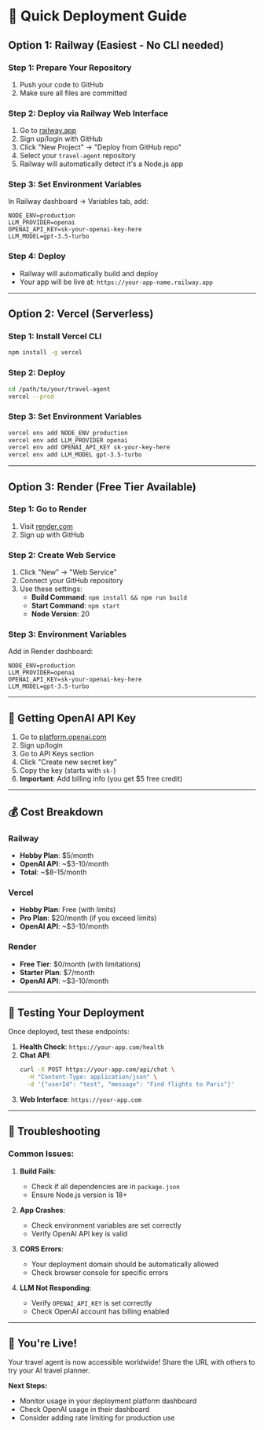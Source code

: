 # 🚀 Quick Deployment Guide

## Option 1: Railway (Easiest - No CLI needed)

### Step 1: Prepare Your Repository
1. Push your code to GitHub
2. Make sure all files are committed

### Step 2: Deploy via Railway Web Interface
1. Go to [railway.app](https://railway.app)
2. Sign up/login with GitHub
3. Click "New Project" → "Deploy from GitHub repo"
4. Select your `travel-agent` repository
5. Railway will automatically detect it's a Node.js app

### Step 3: Set Environment Variables
In Railway dashboard → Variables tab, add:
```
NODE_ENV=production
LLM_PROVIDER=openai
OPENAI_API_KEY=sk-your-openai-key-here
LLM_MODEL=gpt-3.5-turbo
```

### Step 4: Deploy
- Railway will automatically build and deploy
- Your app will be live at: `https://your-app-name.railway.app`

---

## Option 2: Vercel (Serverless)

### Step 1: Install Vercel CLI
```bash
npm install -g vercel
```

### Step 2: Deploy
```bash
cd /path/to/your/travel-agent
vercel --prod
```

### Step 3: Set Environment Variables
```bash
vercel env add NODE_ENV production
vercel env add LLM_PROVIDER openai
vercel env add OPENAI_API_KEY sk-your-key-here
vercel env add LLM_MODEL gpt-3.5-turbo
```

---

## Option 3: Render (Free Tier Available)

### Step 1: Go to Render
1. Visit [render.com](https://render.com)
2. Sign up with GitHub

### Step 2: Create Web Service
1. Click "New" → "Web Service"
2. Connect your GitHub repository
3. Use these settings:
   - **Build Command**: `npm install && npm run build`
   - **Start Command**: `npm start`
   - **Node Version**: 20

### Step 3: Environment Variables
Add in Render dashboard:
```
NODE_ENV=production
LLM_PROVIDER=openai
OPENAI_API_KEY=sk-your-openai-key-here
LLM_MODEL=gpt-3.5-turbo
```

---

## 🔑 Getting OpenAI API Key

1. Go to [platform.openai.com](https://platform.openai.com)
2. Sign up/login
3. Go to API Keys section
4. Click "Create new secret key"
5. Copy the key (starts with `sk-`)
6. **Important**: Add billing info (you get $5 free credit)

---

## 💰 Cost Breakdown

### Railway
- **Hobby Plan**: $5/month
- **OpenAI API**: ~$3-10/month
- **Total**: ~$8-15/month

### Vercel
- **Hobby Plan**: Free (with limits)
- **Pro Plan**: $20/month (if you exceed limits)
- **OpenAI API**: ~$3-10/month

### Render
- **Free Tier**: $0/month (with limitations)
- **Starter Plan**: $7/month
- **OpenAI API**: ~$3-10/month

---

## 🧪 Testing Your Deployment

Once deployed, test these endpoints:

1. **Health Check**: `https://your-app.com/health`
2. **Chat API**: 
   ```bash
   curl -X POST https://your-app.com/api/chat \
     -H "Content-Type: application/json" \
     -d '{"userId": "test", "message": "Find flights to Paris"}'
   ```
3. **Web Interface**: `https://your-app.com`

---

## 🔧 Troubleshooting

### Common Issues:

1. **Build Fails**: 
   - Check if all dependencies are in `package.json`
   - Ensure Node.js version is 18+

2. **App Crashes**:
   - Check environment variables are set correctly
   - Verify OpenAI API key is valid

3. **CORS Errors**:
   - Your deployment domain should be automatically allowed
   - Check browser console for specific errors

4. **LLM Not Responding**:
   - Verify `OPENAI_API_KEY` is set correctly
   - Check OpenAI account has billing enabled

---

## 🎉 You're Live!

Your travel agent is now accessible worldwide! Share the URL with others to try your AI travel planner.

**Next Steps:**
- Monitor usage in your deployment platform dashboard
- Check OpenAI usage in their dashboard
- Consider adding rate limiting for production use
